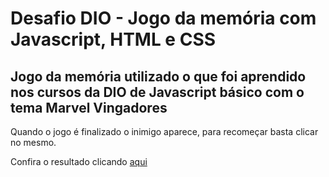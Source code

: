 # Desafio DIO - Jogo da memória com Javascript, HTML e CSS

## Jogo da memória utilizado o que foi aprendido nos cursos da DIO de Javascript básico com o tema Marvel Vingadores

Quando o jogo é finalizado o inimigo aparece, para recomeçar basta clicar no mesmo.

Confira o resultado clicando [aqui](https://ptrick0.github.io/dio-desafio-jogo-memoria)
